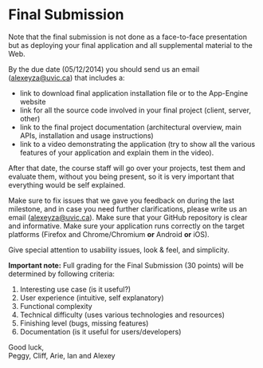 # Final Submission

Note that the final submission is not done as a face-to-face presentation but as deploying your final application and all supplemental material to the Web.

By the due date (05/12/2014) you should send us an email ([alexeyza@uvic.ca](mailto:alexeyza@uvic.ca)) that includes a:

- link to download final application installation file or to the App-Engine website
- link for all the source code involved in your final project (client, server, other)
- link to the final project documentation (architectural overview, main APIs, installation and usage instructions)
- link to a video demonstrating the application (try to show all the various features of your application and explain them in the video).

After that date, the course staff will go over your projects, test them and evaluate them, without you being present, so it is very important that everything would be self explained.

Make sure to fix issues that we gave you feedback on during the last milestone, and in case you need further clarifications, please write us an email ([alexeyza@uvic.ca](mailto:alexeyza@uvic.ca)).
Make sure that your GitHub repository is clear and informative. Make sure your application runs correctly on the target platforms (Firefox and Chrome/Chromium **or** Android **or** iOS).

Give special attention to usability issues, look & feel, and simplicity.

**Important note:** Full grading for the Final Submission (30 points) will be determined by following criteria:

1. Interesting use case (is it useful?)
2. User experience (intuitive, self explanatory)
3. Functional complexity
4. Technical difficulty (uses various technologies and resources)
5. Finishing level (bugs, missing features)
6. Documentation (is it useful for users/developers) 

Good luck,  
Peggy, Cliff, Arie, Ian and Alexey